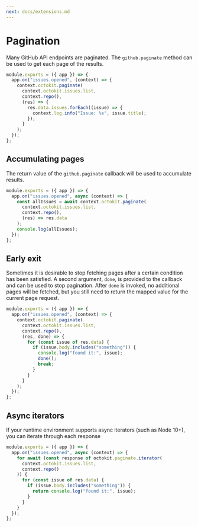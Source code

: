 ```yaml
---
next: docs/extensions.md
---
```


# Pagination

Many GitHub API endpoints are paginated. The `github.paginate` method can be used to get each page of the results.

```js
module.exports = ({ app }) => {
  app.on("issues.opened", (context) => {
    context.octokit.paginate(
      context.octokit.issues.list,
      context.repo(),
      (res) => {
        res.data.issues.forEach((issue) => {
          context.log.info("Issue: %s", issue.title);
        });
      }
    );
  });
};
```

## Accumulating pages

The return value of the `github.paginate` callback will be used to accumulate results.

```js
module.exports = ({ app }) => {
  app.on("issues.opened", async (context) => {
    const allIssues = await context.octokit.paginate(
      context.octokit.issues.list,
      context.repo(),
      (res) => res.data
    );
    console.log(allIssues);
  });
};
```

## Early exit

Sometimes it is desirable to stop fetching pages after a certain condition has been satisfied. A second argument, `done`, is provided to the callback and can be used to stop pagination. After `done` is invoked, no additional pages will be fetched, but you still need to return the mapped value for the current page request.

```js
module.exports = ({ app }) => {
  app.on("issues.opened", (context) => {
    context.octokit.paginate(
      context.octokit.issues.list,
      context.repo(),
      (res, done) => {
        for (const issue of res.data) {
          if (issue.body.includes("something")) {
            console.log("found it:", issue);
            done();
            break;
          }
        }
      }
    );
  });
};
```

## Async iterators

If your runtime environment supports async iterators (such as Node 10+), you can iterate through each response

```js
module.exports = ({ app }) => {
  app.on("issues.opened", async (context) => {
    for await (const response of octokit.paginate.iterator(
      context.octokit.issues.list,
      context.repo()
    )) {
      for (const issue of res.data) {
        if (issue.body.includes("something")) {
          return console.log("found it:", issue);
        }
      }
    }
  });
};
```
